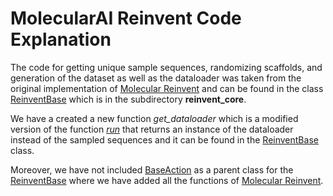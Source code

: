 <!--
MIT License

Copyright (c) 2022 GT4SD team

Permission is hereby granted, free of charge, to any person obtaining a copy
of this software and associated documentation files (the "Software"), to deal
in the Software without restriction, including without limitation the rights
to use, copy, modify, merge, publish, distribute, sublicense, and/or sell
copies of the Software, and to permit persons to whom the Software is
furnished to do so, subject to the following conditions:

The above copyright notice and this permission notice shall be included in all
copies or substantial portions of the Software.

THE SOFTWARE IS PROVIDED "AS IS", WITHOUT WARRANTY OF ANY KIND, EXPRESS OR
IMPLIED, INCLUDING BUT NOT LIMITED TO THE WARRANTIES OF MERCHANTABILITY,
FITNESS FOR A PARTICULAR PURPOSE AND NONINFRINGEMENT. IN NO EVENT SHALL THE
AUTHORS OR COPYRIGHT HOLDERS BE LIABLE FOR ANY CLAIM, DAMAGES OR OTHER
LIABILITY, WHETHER IN AN ACTION OF CONTRACT, TORT OR OTHERWISE, ARISING FROM,
OUT OF OR IN CONNECTION WITH THE SOFTWARE OR THE USE OR OTHER DEALINGS IN THE
SOFTWARE.
-->
# MolecularAI Reinvent Code Explanation

The code for getting unique sample sequences, randomizing scaffolds, and generation of the dataset as well as the dataloader was taken from the original implementation of [Molecular Reinvent](https://github.com/MolecularAI/Reinvent) and can be found in the class [ReinventBase](/gt4sd/algorithms/conditional_generation/reinvent/reinvent_core/core.py) which is in the subdirectory **reinvent_core**.

We have a created a new function *get_dataloader* which is a modified version of the function *[run](https://github.com/MolecularAI/Reinvent/blob/982b26dd6cfeb8aa84b6d7e4a8c2a7edde2bad36/running_modes/lib_invent/rl_actions/sample_model.py#:~:text=def%20run(self%2C%20scaffold_list%3A%20List%5Bstr%5D)%20-%3E%20List%5BSampledSequencesDTO%5D%3A)* that returns an instance of the dataloader instead of the sampled sequences and it can be found in the [ReinventBase](/gt4sd/algorithms/conditional_generation/reinvent/reinvent_core/core.py) class.

Moreover, we have not included [BaseAction](https://github.com/MolecularAI/Reinvent/blob/982b26dd6cfeb8aa84b6d7e4a8c2a7edde2bad36/running_modes/lib_invent/rl_actions/sample_model.py#:~:text=class%20BaseAction(abc.ABC)%3A) as a parent class for the [ReinventBase](/gt4sd/algorithms/conditional_generation/reinvent/reinvent_core/core.py) where we have added all the functions of [Molecular Reinvent](https://github.com/MolecularAI/Reinvent). 